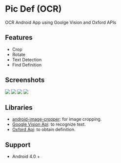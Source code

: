 # Pic Def (OCR) 
OCR Android App using Goolge Vision and Oxford APIs

## Features
- Crop
- Rotate
- Text Detection
- Find Definition

## Screenshots
<img src="https://user-images.githubusercontent.com/12589545/38073015-c248042e-3346-11e8-9660-0b19256d1861.jpeg"/>
<img src="https://user-images.githubusercontent.com/12589545/38073014-c216e718-3346-11e8-855d-f8fcbc39548f.jpeg"/>
<img src="https://user-images.githubusercontent.com/12589545/38073013-c1e6fee0-3346-11e8-8632-90bd858b7a7b.jpeg"/>
<img src="https://user-images.githubusercontent.com/12589545/38073012-c1b5f2c8-3346-11e8-96d8-ac71f1113ac5.jpeg"/>

## Libraries
- [android-image-cropper](https://github.com/ArthurHub/Android-Image-Cropper): for image cropping.
- [Google Vision Api](https://codelabs.developers.google.com/codelabs/mobile-vision-ocr/): to recognize text.
- [Oxford Api](https://developer.oxforddictionaries.com/documentation): to obtain definition.

## Support
- Android 4.0 +

